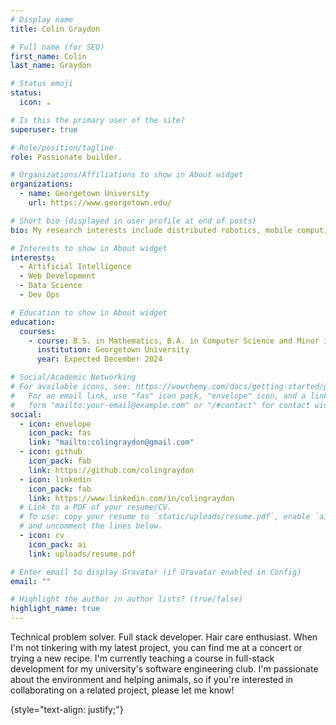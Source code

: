 ```yaml
---
# Display name
title: Colin Graydon

# Full name (for SEO)
first_name: Colin
last_name: Graydon

# Status emoji
status:
  icon: ☕️

# Is this the primary user of the site?
superuser: true

# Role/position/tagline
role: Passionate builder.

# Organizations/Affiliations to show in About widget
organizations:
  - name: Georgetown University
    url: https://www.georgetown.edu/

# Short bio (displayed in user profile at end of posts)
bio: My research interests include distributed robotics, mobile computing and programmable matter.

# Interests to show in About widget
interests:
  - Artificial Intelligence
  - Web Development
  - Data Science
  - Dev Ops

# Education to show in About widget
education:
  courses:
    - course: B.S. in Mathematics, B.A. in Computer Science and Minor in Economics
      institution: Georgetown University
      year: Expected December 2024

# Social/Academic Networking
# For available icons, see: https://wowchemy.com/docs/getting-started/page-builder/#icons
#   For an email link, use "fas" icon pack, "envelope" icon, and a link in the
#   form "mailto:your-email@example.com" or "/#contact" for contact widget.
social:
  - icon: envelope
    icon_pack: fas
    link: "mailto:colingraydon@gmail.com"
  - icon: github
    icon_pack: fab
    link: https://github.com/colingraydon
  - icon: linkedin
    icon_pack: fab
    link: https://www.linkedin.com/in/colingraydon
  # Link to a PDF of your resume/CV.
  # To use: copy your resume to `static/uploads/resume.pdf`, enable `ai` icons in `params.yaml`,
  # and uncomment the lines below.
  - icon: cv
    icon_pack: ai
    link: uploads/resume.pdf

# Enter email to display Gravatar (if Gravatar enabled in Config)
email: ""

# Highlight the author in author lists? (true/false)
highlight_name: true
---
```


Technical problem solver. Full stack developer. Hair care enthusiast. When I'm not tinkering with my latest project, you can find me at a concert or trying a new recipe. I'm currently teaching a course in full-stack development for my university's software engineering club. I'm passionate about the environment and helping animals, so if you're interested in collaborating on a related project, please let me know!

{style="text-align: justify;"}
